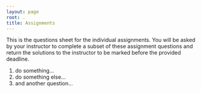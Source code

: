 ```yaml
---
layout: page
root: .
title: Assignments
---
```


This is the questions sheet for the individual assignments. You will be asked by your instructor to complete a subset of these assignment questions and return the solutions to the instructor to be marked before the provided deadline. 

1. do something...
1. do something else...
1. and another question...
